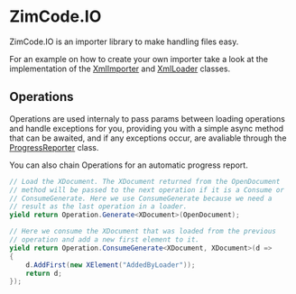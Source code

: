 # ZimCode.IO

ZimCode.IO is an importer library to make handling files easy.

For an example on how to create your own importer take a look at the
implementation of the [XmlImporter](https://github.com/Zim-Code/IO/blob/master/IO/XmlImporter.cs) and [XmlLoader](https://github.com/Zim-Code/IO/blob/master/IO/XmlLoader.cs) classes.


## Operations

Operations are used internaly to pass params between loading operations and handle exceptions for you, providing you with a simple async method that can be awaited, and
if any exceptions occur, are avaliable through the [ProgressReporter](https://github.com/Zim-Code/IO/blob/master/IO/ProgressReporter.cs) class.

You can also chain Operations for an automatic progress report.

```C#
// Load the XDocument. The XDocument returned from the OpenDocument
// method will be passed to the next operation if it is a Consume or
// ConsumeGenerate. Here we use ConsumeGenerate because we need a
// result as the last operation in a loader.
yield return Operation.Generate<XDocument>(OpenDocument);

// Here we consume the XDocument that was loaded from the previous
// operation and add a new first element to it.
yield return Operation.ConsumeGenerate<XDocument, XDocument>(d =>
{
    d.AddFirst(new XElement("AddedByLoader"));
    return d;
});
```